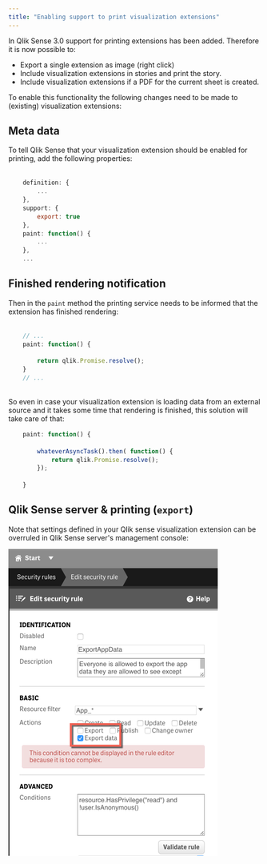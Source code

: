 ```yaml
---
title: "Enabling support to print visualization extensions"
---
```


In Qlik Sense 3.0 support for printing extensions has been added. Therefore it is now possible to:

- Export a single extension as image (right click)
- Include visualization extensions in stories and print the story.
- Include visualization extensions if a PDF for the current sheet is created.

To enable this functionality the following changes need to be made to (existing) visualization extensions:

## Meta data

To tell Qlik Sense that your visualization extension should be enabled for printing, add the following properties:

```js
	
	definition: {
		...
	},
	support: {
		export: true
	},
	paint: function() {
		...
	},
	...

```

## Finished rendering notification

Then in the `paint` method the printing service needs to be informed that the extension has finished rendering:

```js
	
	// ...
	paint: function() {
		
		return qlik.Promise.resolve();
	}	 	 
	// ... 
	
```

So even in case your visualization extension is loading data from an external source and it takes some time that rendering is finished, this solution will take care of that:

```js
	paint: function() {
		
		whateverAsyncTask().then( function() {
			return qlik.Promise.resolve();
		});
		
	}
```

## Qlik Sense server & printing (`export`)

Note that settings defined in your Qlik sense visualization extension can be overruled in Qlik Sense server's management console:

![](images/qmc-export-exportdata.png)

